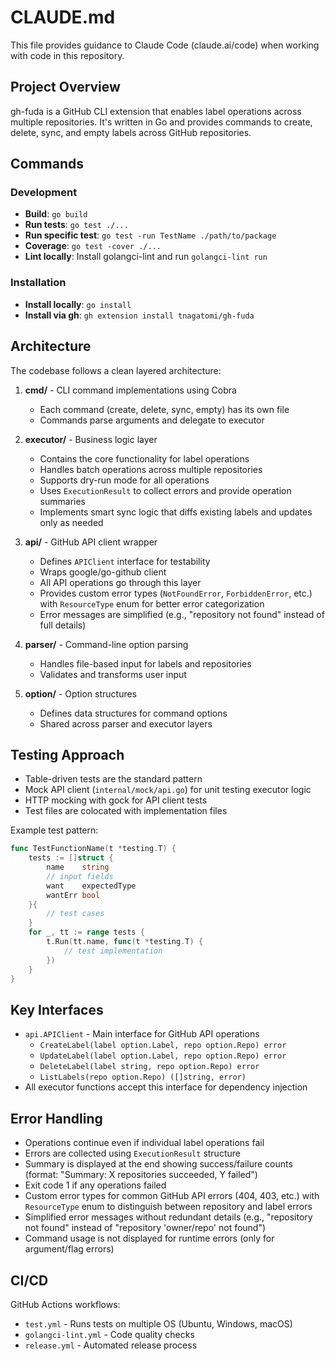 # CLAUDE.md

This file provides guidance to Claude Code (claude.ai/code) when working with code in this repository.

## Project Overview

gh-fuda is a GitHub CLI extension that enables label operations across multiple repositories. It's written in Go and provides commands to create, delete, sync, and empty labels across GitHub repositories.

## Commands

### Development
- **Build**: `go build`
- **Run tests**: `go test ./...`
- **Run specific test**: `go test -run TestName ./path/to/package`
- **Coverage**: `go test -cover ./...`
- **Lint locally**: Install golangci-lint and run `golangci-lint run`

### Installation
- **Install locally**: `go install`
- **Install via gh**: `gh extension install tnagatomi/gh-fuda`

## Architecture

The codebase follows a clean layered architecture:

1. **cmd/** - CLI command implementations using Cobra
   - Each command (create, delete, sync, empty) has its own file
   - Commands parse arguments and delegate to executor

2. **executor/** - Business logic layer
   - Contains the core functionality for label operations
   - Handles batch operations across multiple repositories
   - Supports dry-run mode for all operations
   - Uses `ExecutionResult` to collect errors and provide operation summaries
   - Implements smart sync logic that diffs existing labels and updates only as needed

3. **api/** - GitHub API client wrapper
   - Defines `APIClient` interface for testability
   - Wraps google/go-github client
   - All API operations go through this layer
   - Provides custom error types (`NotFoundError`, `ForbiddenError`, etc.) with `ResourceType` enum for better error categorization
   - Error messages are simplified (e.g., "repository not found" instead of full details)

4. **parser/** - Command-line option parsing
   - Handles file-based input for labels and repositories
   - Validates and transforms user input

5. **option/** - Option structures
   - Defines data structures for command options
   - Shared across parser and executor layers

## Testing Approach

- Table-driven tests are the standard pattern
- Mock API client (`internal/mock/api.go`) for unit testing executor logic
- HTTP mocking with gock for API client tests
- Test files are colocated with implementation files

Example test pattern:
```go
func TestFunctionName(t *testing.T) {
    tests := []struct {
        name    string
        // input fields
        want    expectedType
        wantErr bool
    }{
        // test cases
    }
    for _, tt := range tests {
        t.Run(tt.name, func(t *testing.T) {
            // test implementation
        })
    }
}
```

## Key Interfaces

- `api.APIClient` - Main interface for GitHub API operations
  - `CreateLabel(label option.Label, repo option.Repo) error`
  - `UpdateLabel(label option.Label, repo option.Repo) error`
  - `DeleteLabel(label string, repo option.Repo) error`
  - `ListLabels(repo option.Repo) ([]string, error)`
- All executor functions accept this interface for dependency injection

## Error Handling

- Operations continue even if individual label operations fail
- Errors are collected using `ExecutionResult` structure
- Summary is displayed at the end showing success/failure counts (format: "Summary: X repositories succeeded, Y failed")
- Exit code 1 if any operations failed
- Custom error types for common GitHub API errors (404, 403, etc.) with `ResourceType` enum to distinguish between repository and label errors
- Simplified error messages without redundant details (e.g., "repository not found" instead of "repository 'owner/repo' not found")
- Command usage is not displayed for runtime errors (only for argument/flag errors)

## CI/CD

GitHub Actions workflows:
- `test.yml` - Runs tests on multiple OS (Ubuntu, Windows, macOS)
- `golangci-lint.yml` - Code quality checks
- `release.yml` - Automated release process